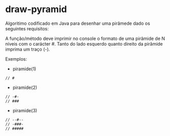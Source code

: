 # draw-pyramid
Algoritimo codificado em Java para desenhar uma pirâmede dado os seguintes requisitos:

A função/método deve imprimir no console o formato de uma pirâmide
de N níveis com o carácter #. Tanto do lado esquerdo quanto direito
da pirâmide imprima um traço (-).

Exemplos:

- piramide(1)<br>
```
// #
```
- piramide(2)<br>
```
// -#-
// ###
```
- piramide(3)<br>
```
// --#--
// -###-
// #####
```
